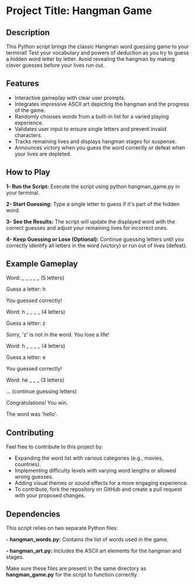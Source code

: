 # Project Title: Hangman Game

## Description
This Python script brings the classic Hangman word guessing game to your terminal! Test your vocabulary and powers of deduction as you try to guess a hidden word letter by letter. Avoid revealing the hangman by making clever guesses before your lives run out.

## Features
- Interactive gameplay with clear user prompts.
- Integrates impressive ASCII art depicting the hangman and the progress of the game.
- Randomly chooses words from a built-in list for a varied playing experience.
- Validates user input to ensure single letters and prevent invalid characters.
- Tracks remaining lives and displays hangman stages for suspense.
- Announces victory when you guess the word correctly or defeat when your lives are depleted.

## How to Play

**1- Run the Script:** Execute the script using python hangman_game.py in your terminal.

**2- Start Guessing:** Type a single letter to guess if it's part of the hidden word.

**3- See the Results:** The script will update the displayed word with the correct guesses and adjust your remaining lives for incorrect ones.

**4- Keep Guessing or Lose (Optional):** Continue guessing letters until you correctly identify all letters in the word (victory) or run out of lives (defeat).

## Example Gameplay

Word: _ _ _ _ _ (5 letters)

Guess a letter: h

You guessed correctly!

Word: h _ _ _ _ (4 letters)

Guess a letter: z

Sorry, 'z' is not in the word. You lose a life!

Word: h _ _ _ _ (4 letters)

Guess a letter: e

You guessed correctly!

Word: he _ _ _ (3 letters)

... (continue guessing letters)

Congratulations! You win. 

The word was 'hello'.

## Contributing
Feel free to contribute to this project by:

- Expanding the word list with various categories (e.g., movies, countries).
- Implementing difficulty levels with varying word lengths or allowed wrong guesses.
- Adding visual themes or sound effects for a more engaging experience.
- To contribute, fork the repository on GitHub and create a pull request with your proposed changes.

## Dependencies
This script relies on two separate Python files:

**- hangman_words.py:** Contains the list of words used in the game.

**- hangman_art.py:** Includes the ASCII art elements for the hangman and stages.

Make sure these files are present in the same directory as **hangman_game.py** for the script to function correctly.
